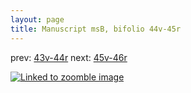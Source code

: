 ```yaml
---
layout: page
title: Manuscript msB, bifolio 44v-45r
---
```


prev: [43v-44r](../43v-44r/) next: [45v-46r](../45v-46r/)



[![Linked to zoomble image](http://www.homermultitext.org/iipsrv?IIIF=/project/homer/pyramidal/deepzoom/hmt/vbbifolio/v1/vb_44v_45r.tif/full/2000,/0/default.jpg)](http://www.homermultitext.org/ict2/?urn=urn:cite2:hmt:vbbifolio.v1:vb_44v_45r)

